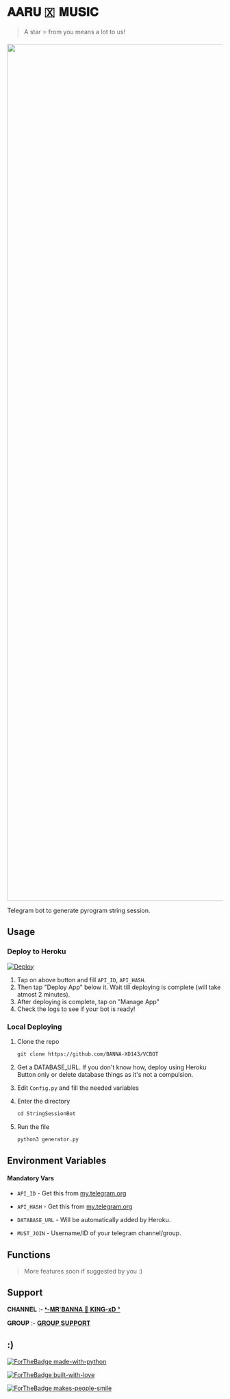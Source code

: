 # 𝐀𝐀𝐑𝐔 🇽  𝐌𝐔𝐒𝐈𝐂


> A star ⭐ from you means a lot to us!

<p align="center"><a href="https://www.github.com/BANNA-XD143"><img src="https://telegra.ph/file/de6884ca79cd245f75cc7.jpg" width="2000"></a></p>

Telegram bot to generate pyrogram string session.


## Usage

### Deploy to Heroku

[![Deploy](https://www.herokucdn.com/deploy/button.svg)](https://heroku.com/deploy?template=https://github.com/BANNA-XD143/VCBOT)</br>

1. Tap on above button and fill `API_ID`, `API_HASH`.
2. Then tap "Deploy App" below it. Wait till deploying is complete (will take atmost 2 minutes).
3. After deploying is complete, tap on "Manage App"
4. Check the logs to see if your bot is ready!

### Local Deploying

1. Clone the repo
   ```markdown
   git clone https://github.com/BANNA-XD143/VCBOT
   ```
2. Get a DATABASE_URL. If you don't know how, deploy using Heroku Button only or delete database things as it's not a compulsion.
   
3. Edit `Config.py` and fill the needed variables

4. Enter the directory
   ```markdown
   cd StringSessionBot
   ```
5. Run the file
   ```markdown
   python3 generator.py
   ```

## Environment Variables

#### Mandatory Vars

- `API_ID` - Get this from [my.telegram.org](https://my.telegram.org/auth)
- `API_HASH` - Get this from [my.telegram.org](https://my.telegram.org/auth)

- `DATABASE_URL` - Will be automatically added by Heroku.
- `MUST_JOIN` - Username/ID of your telegram channel/group.

## Functions

> More features soon if suggested by you :)








## Support

𝐂𝐇𝐀𝐍𝐍𝐄𝐋 :- [❛-𝐌𝐑'𝐁𝐀𝐍𝐍𝐀 🚬 𝐊𝐈𝐍𝐆-𝐱𝐃 °](https://t.me/BANNA_XD)

𝐆𝐑𝐎𝐔𝐏 :- [𝐆𝐑𝐎𝐔𝐏 𝐒𝐔𝐏𝐏𝐎𝐑𝐓](https://t.me/AARU_SUPPORT)

## :)

[![ForTheBadge made-with-python](http://ForTheBadge.com/images/badges/made-with-python.svg)](https://www.python.org/)

[![ForTheBadge built-with-love](http://ForTheBadge.com/images/badges/built-with-love.svg)](https://github.com/BANNA-XD143/VCBOT) 

[![ForTheBadge makes-people-smile](http://ForTheBadge.com/images/badges/makes-people-smile.svg)](https://github.com/BANNA-XD143/VCBOT)
